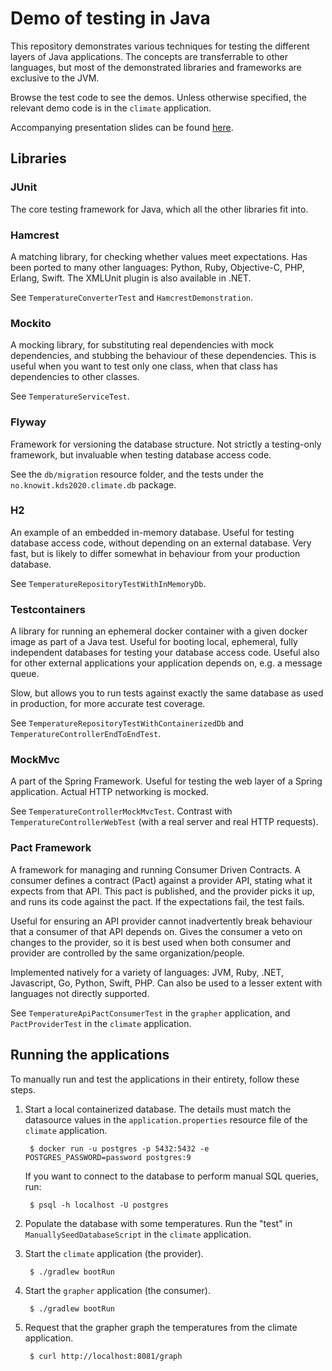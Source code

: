# Demo of testing in Java
This repository demonstrates various techniques for testing the different layers of Java applications.
The concepts are transferrable to other languages, but most of the demonstrated libraries and frameworks are exclusive to the JVM.

Browse the test code to see the demos.
Unless otherwise specified, the relevant demo code is in the `climate` application.

Accompanying presentation slides can be found [here](https://bit.ly/2th5AXG).

## Libraries

### JUnit
The core testing framework for Java, which all the other libraries fit into.

### Hamcrest
A matching library, for checking whether values meet expectations.
Has been ported to many other languages: Python, Ruby, Objective-C, PHP, Erlang, Swift.
The XMLUnit plugin is also available in .NET.

See `TemperatureConverterTest` and `HamcrestDemonstration`.

### Mockito
A mocking library, for substituting real dependencies with mock dependencies, and stubbing the behaviour of these dependencies.
This is useful when you want to test only one class, when that class has dependencies to other classes.

See `TemperatureServiceTest`.

### Flyway
Framework for versioning the database structure.
Not strictly a testing-only framework, but invaluable when testing database access code.

See the `db/migration` resource folder, and the tests under the `no.knowit.kds2020.climate.db` package.

### H2
An example of an embedded in-memory database.
Useful for testing database access code, without depending on an external database.
Very fast, but is likely to differ somewhat in behaviour from your production database.

See `TemperatureRepositoryTestWithInMemoryDb`.

### Testcontainers
A library for running an ephemeral docker container with a given docker image as part of a Java test.
Useful for booting local, ephemeral, fully independent databases for testing your database access code.
Useful also for other external applications your application depends on, e.g. a message queue.


Slow, but allows you to run tests against exactly the same database as used in production, for more accurate test coverage.

See `TemperatureRepositoryTestWithContainerizedDb` and `TemperatureControllerEndToEndTest`.

### MockMvc
A part of the Spring Framework. Useful for testing the web layer of a Spring application. Actual HTTP networking is mocked.

See `TemperatureControllerMockMvcTest`. Contrast with `TemperatureControllerWebTest` (with a real server and real HTTP requests).

### Pact Framework
A framework for managing and running Consumer Driven Contracts.
A consumer defines a contract (Pact) against a provider API, stating what it expects from that API.
This pact is published, and the provider picks it up, and runs its code against the pact.
If the expectations fail, the test fails.

Useful for ensuring an API provider cannot inadvertently break behaviour that a consumer of that API depends on.
Gives the consumer a veto on changes to the provider, so it is best used when both consumer and provider are controlled by the same organization/people.

Implemented natively for a variety of languages: JVM, Ruby, .NET, Javascript, Go, Python, Swift, PHP.
Can also be used to a lesser extent with languages not directly supported.

See `TemperatureApiPactConsumerTest` in the `grapher` application, and `PactProviderTest` in the `climate` application.

## Running the applications

To manually run and test the applications in their entirety, follow these steps.

1. Start a local containerized database.
   The details must match the datasource values in the `application.properties` resource file of the `climate` application.

        $ docker run -u postgres -p 5432:5432 -e POSTGRES_PASSWORD=password postgres:9

   If you want to connect to the database to perform manual SQL queries, run:

        $ psql -h localhost -U postgres

2. Populate the database with some temperatures.
   Run the "test" in `ManuallySeedDatabaseScript` in the `climate` application.

3. Start the `climate` application (the provider).

        $ ./gradlew bootRun

4. Start the `grapher` application (the consumer).

        $ ./gradlew bootRun

5. Request that the grapher graph the temperatures from the climate application.

        $ curl http://localhost:8081/graph
